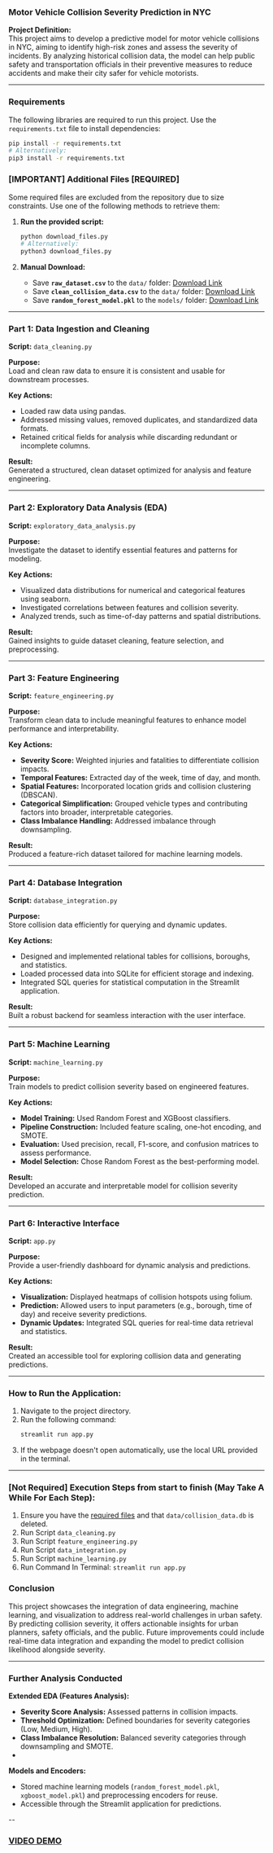 ### Motor Vehicle Collision Severity Prediction in NYC

**Project Definition:**  
This project aims to develop a predictive model for motor vehicle collisions in NYC, aiming to identify high-risk zones and assess the severity of incidents. By analyzing historical collision data, the model can help public safety and transportation officials in their preventive measures to reduce accidents and make their city safer for vehicle motorists.

---

### Requirements

The following libraries are required to run this project. Use the `requirements.txt` file to install dependencies:

```bash
pip install -r requirements.txt
# Alternatively:
pip3 install -r requirements.txt
```

### [IMPORTANT] Additional Files [REQUIRED]

Some required files are excluded from the repository due to size constraints. Use one of the following methods to retrieve them:

1. **Run the provided script:**
   ```bash
   python download_files.py
   # Alternatively:
   python3 download_files.py
   ```

2. **Manual Download:**
   - Save **`raw_dataset.csv`** to the `data/` folder: [Download Link](https://drive.google.com/uc?id=15QJIa6AxucXFIwCEITNL_uioh8cEj8Er)
   - Save **`clean_collision_data.csv`** to the `data/` folder: [Download Link](https://drive.google.com/uc?id=12YVvDoTXSMhq65jYXiDpLW0pvLY-J8M1)
   - Save **`random_forest_model.pkl`** to the `models/` folder: [Download Link](https://drive.google.com/uc?id=1dwqypIt_eLYZM1tM8UR7g7HBuwxy17df)

---

### Part 1: Data Ingestion and Cleaning  
**Script:** `data_cleaning.py`  

**Purpose:**  
Load and clean raw data to ensure it is consistent and usable for downstream processes.  

**Key Actions:**  
- Loaded raw data using pandas.  
- Addressed missing values, removed duplicates, and standardized data formats.  
- Retained critical fields for analysis while discarding redundant or incomplete columns.  

**Result:**  
Generated a structured, clean dataset optimized for analysis and feature engineering.

---

### Part 2: Exploratory Data Analysis (EDA)  
**Script:** `exploratory_data_analysis.py`  

**Purpose:**  
Investigate the dataset to identify essential features and patterns for modeling.  

**Key Actions:**  
- Visualized data distributions for numerical and categorical features using seaborn.  
- Investigated correlations between features and collision severity.  
- Analyzed trends, such as time-of-day patterns and spatial distributions.  

**Result:**  
Gained insights to guide dataset cleaning, feature selection, and preprocessing.

---

### Part 3: Feature Engineering  
**Script:** `feature_engineering.py`  

**Purpose:**  
Transform clean data to include meaningful features to enhance model performance and interpretability.  

**Key Actions:**  
- **Severity Score:** Weighted injuries and fatalities to differentiate collision impacts.  
- **Temporal Features:** Extracted day of the week, time of day, and month.  
- **Spatial Features:** Incorporated location grids and collision clustering (DBSCAN).  
- **Categorical Simplification:** Grouped vehicle types and contributing factors into broader, interpretable categories.  
- **Class Imbalance Handling:** Addressed imbalance through downsampling.  

**Result:**  
Produced a feature-rich dataset tailored for machine learning models.

---

### Part 4: Database Integration  
**Script:** `database_integration.py`  

**Purpose:**  
Store collision data efficiently for querying and dynamic updates.  

**Key Actions:**  
- Designed and implemented relational tables for collisions, boroughs, and statistics.  
- Loaded processed data into SQLite for efficient storage and indexing.  
- Integrated SQL queries for statistical computation in the Streamlit application.  

**Result:**  
Built a robust backend for seamless interaction with the user interface.

---

### Part 5: Machine Learning  
**Script:** `machine_learning.py`  

**Purpose:**  
Train models to predict collision severity based on engineered features.  

**Key Actions:**  
- **Model Training:** Used Random Forest and XGBoost classifiers.  
- **Pipeline Construction:** Included feature scaling, one-hot encoding, and SMOTE.  
- **Evaluation:** Used precision, recall, F1-score, and confusion matrices to assess performance.  
- **Model Selection:** Chose Random Forest as the best-performing model.  

**Result:**  
Developed an accurate and interpretable model for collision severity prediction.

---

### Part 6: Interactive Interface  
**Script:** `app.py`  

**Purpose:**  
Provide a user-friendly dashboard for dynamic analysis and predictions.  

**Key Actions:**  
- **Visualization:** Displayed heatmaps of collision hotspots using folium.  
- **Prediction:** Allowed users to input parameters (e.g., borough, time of day) and receive severity predictions.  
- **Dynamic Updates:** Integrated SQL queries for real-time data retrieval and statistics.  

**Result:**  
Created an accessible tool for exploring collision data and generating predictions.

---

### How to Run the Application:

1. Navigate to the project directory.  
2. Run the following command:  
   ```bash
   streamlit run app.py
   ```
3. If the webpage doesn't open automatically, use the local URL provided in the terminal.  
---
### [Not Required] Execution Steps from start to finish (May Take A While For Each Step):
1. Ensure you have the [required files](#important-additional-files-required) and that `data/collision_data.db` is deleted.
2. Run Script `data_cleaning.py`
3. Run Script `feature_engineering.py`
4. Run Script `data_integration.py`
5. Run Script `machine_learning.py`
6. Run Command In Terminal: `streamlit run app.py`

### Conclusion

This project showcases the integration of data engineering, machine learning, and visualization to address real-world challenges in urban safety. By predicting collision severity, it offers actionable insights for urban planners, safety officials, and the public. Future improvements could include real-time data integration and expanding the model to predict collision likelihood alongside severity.

---

### Further Analysis Conducted  

**Extended EDA (Features Analysis):**  
- **Severity Score Analysis:** Assessed patterns in collision impacts.  
- **Threshold Optimization:** Defined boundaries for severity categories (Low, Medium, High).  
- **Class Imbalance Resolution:** Balanced severity categories through downsampling and SMOTE.
- 

**Models and Encoders:**  
- Stored machine learning models (`random_forest_model.pkl`, `xgboost_model.pkl`) and preprocessing encoders for reuse.  
- Accessible through the Streamlit application for predictions.  

--

### [VIDEO DEMO](https://drive.google.com/file/d/1I_Z4Wpd-4El7hDiK2RPrjh9OdP5AH2W1/view?usp=drive_link)
